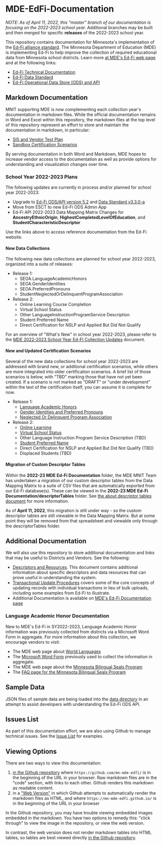 # MDE-EdFi-Documentation

_NOTE: As of April 11, 2022, this "master" branch of our documentation is focusing on the 2022-2023 school year._ Additional branches may be built and then merged for specific **releases** of the 2022-2023 school year.

This repository contains documentation for Minnesota's implementation of the [Ed-Fi alliance standard](https://www.ed-fi.org/). The Minnesota Department of Education (MDE) is implementing Ed-Fi to help improve the collection of required educational data from Minnesota school districts. Learn more [at MDE's Ed-Fi web page](https://education.mn.gov/MDE/dse/datasub/edfi/) and at the following links:
- [Ed-Fi Technical Documentation](https://techdocs.ed-fi.org/)
- [Ed-Fi Data Standard](https://techdocs.ed-fi.org/display/ETKB/Ed-Fi+Data+Standard)
- [Ed-Fi Operational Data Store (ODS) and API](https://techdocs.ed-fi.org/display/ETKB/Ed-Fi+Operational+Data+Store+and+API)

## Markdown Documentation
MNIT supporting MDE is now complementing each collection year's documentation in markdown files. While the official documentation remains in Word and Excel within this repository, the markdown files at the top level of this repository represent an effort to store and maintain the documentation in markdown, in particular:

- [SIS and Vendor Test Plan](sis_test_plan_a_toc.md)
- [Sandbox Certification Scenarios](sandbox_cert_a_toc.md)

By serving documentation in both Word and Markdown, MDE hopes to increase vendor access to the documentation as well as provide options for understanding and visualization changes over time.

### School Year 2022-2023 Plans
The following updates are currently in process and/or planned for school year 2022-2023:
- Upgrade to [Ed-Fi ODS/API version 5.2](https://techdocs.ed-fi.org/display/ODSAPIS3V520) and [Data Standard v3.3.0-a](https://techdocs.ed-fi.org/display/EFDS33/What%27s+New+-+v3.3-a)
- Move from ESCT to new Ed-Fi ODS Admin App
- Ed-Fi API 2022-2023 Data Mapping Matrix Changes for **AncestryEthnicOrigin**, **HighestCompletedLevelOfEducation**, and **StudentCharacteristicDescriptor**

Use the links above to access reference documentation from the Ed-Fi  website.

#### New Data Collections
The following new data collections are planned for school year 2022-2023, organized into a suite of releases:
- Release 1:
  - SEOA.LanguageAcademicHonors
  - SEOA.GenderIdentities
  - SEOA.PreferredPronouns
  - StudentNeglectedOrDelinquentProgramAssociation
- Release 2:
  - Online Learning Course Completion 
  - Virtual School Status 
  - Other LanguageInstructionProgramService Description
  - Student Preferred Name 
  - Direct Certification for NSLP and Applied But Did Not Qualify

For an overview of "What's New" in school year 2022-2023, please refer to the [MDE 2022-2023 School Year Ed-FI Collection Updates](2022-23%20MDE%20Ed-Fi%20Documentation/MDE%202022-2023%20School%20Year%20Ed-FI%20Collection%20Updates.docx) document. 

#### New and Updated Certification Scenarios
Several of the new data collections for school year 2022-2023 are addressed with brand new, or additional certification scenarios, while others are more integrated into older certification scenarios. A brief list of those scenarios is below, with "TBD" marking those that have not yet been created. If a scenario is not marked as "DRAFT" or "under development" within the text of the certification itself, you can assume it is complete for now.
- Release 1:
  - [Language Academic Honors](sandbox_cert_b_marss.md#language-academic-honors)
  - [Gender Identities and Preferred Pronouns](sandbox_cert_b_marss.md#gender-identity-and-preferred-pronouns)
  - [Neglected Or Delinquent Program Association](sandbox_cert_c_spas.md#resource-studentneglectedordelinquentprogramassociation)
- Release 2:
  - [Online Learning](sandbox_cert_e_mccc.md#online-learning)
  - [Virtual School Status](sandbox_cert_g_school_attribute.md#virtual-school-status)
  - Other Language Instruction Program Service Description (TBD)
  - [Student Preferred Name ](sandbox_cert_b_marss.md#preferred-name)
  - Direct Certification for NSLP and Applied But Did Not Qualify (TBD)
  - Displaced Students (TBD)

#### Migration of Custom Descriptor Tables
Within the **2022-23 MDE Ed-Fi Documentation** folder, the MDE MNIT Team has undertaken a migration of our custom descriptor tables from the Data Mapping Matrix to a suite of CSV files that are automatically exported from our Ed-Fi database(s). These can be viewed in the **2022-23 MDE Ed-Fi Documentation/descriptorTables** folder. See [the about descriptor tables document](/2022-23%20MDE%20Ed-Fi%20Documentation/descriptorTables/AboutDescriptorTables.md) for more information.

As of **April 11, 2022**, this migration is still under way - so the custom descriptor tables are still viewable in the Data Mapping Matrix. But at some point they will be removed from that spreadsheet and viewable only through the descriptorTables folder.

## Additional Documentation
We will also use this repository to store additional documentation and links that may be useful to Districts and Vendors. See the following:
- [Descriptors and Resources](descriptors_resources.md). This document contains additional information about specific descriptors and data resources that can prove useful in understanding the system.
- [Transactional Update Procedures](transactional_updates.md) covers some of the core concepts of updating records with individual transactions in lieu of bulk uploads, including some examples from Ed-Fi to illustrate.
- Additional Documentation is available on [MDE's Ed-Fi Documentation page](https://education.mn.gov/MDE/dse/datasub/edfi/doc/)

### Language Academic Honor Documentation
New to MDE's Ed-Fi in SY2022-2023, Language Academic Honor information was previously collected from districts via a Microsoft Word Form in aggregate. For more information about this collection, we encourage vendors to visit:
  - The MDE web page about [World Languages](https://education.mn.gov/MDE/dse/stds/world/)
  - The [Microsoft Word Form](https://education.mn.gov/mdeprod/idcplg?IdcService=GET_FILE&dDocName=MDE086116&RevisionSelectionMethod=latestReleased&Rendition=primary) previously used to collect the information in aggregate.
  - The MDE web page about the [Minnesota Bilingual Seals Program](https://education.mn.gov/MDE/dse/stds/world/seals/)
  - The [FAQ page for the Minnesota Bilingual Seals Program](https://education.mn.gov/MDE/dse/stds/world/seals/PROD034397)

## Sample Data
JSON files of sample data are being loaded into the [data directory](https://github.com/mn-mde-edfi/MDE-EdFi-Documentation/tree/master/data) in an attempt to assist developers with understanding the Ed-Fi ODS API.

## Issues List
As part of this documentation effort, we are also using Github to manage technical issues. See the [Issue List](https://github.com/mn-mde-edfi/MDE-EdFi-Documentation/issues) for examples.

## Viewing Options
There are two ways to view this documentation: 
1. [in the Github repository](https://github.com/mn-mde-edfi/MDE-EdFi-Documentation) where ```https://github.com/mn-mde-edfi/``` is in the beginning of the URL in your browser. Raw markdown files are in the "code" section, with links to each other. Github renders this markdown as readable content.
2. in a ["Web Version"](https://mn-mde-edfi.github.io/MDE-EdFi-Documentation/) in which Github attempts to automatically render the markdown files as HTML, and where ```https://mn-mde-edfi.github.io/``` is in the beginning of the URL in your browser

In the Github repository, you may have trouble viewing embedded images embedded in the markdown. You have two options to remedy this: "click through" to view the image in the repository, or view the web version.

In contrast, the web version does not render markdown tables into HTML tables, so tables are best viewed directly [in the Github repository](https://github.com/mn-mde-edfi/MDE-EdFi-Documentation).
